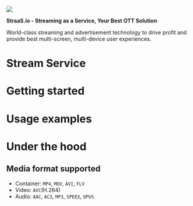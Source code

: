 ![](https://event.livehouse.in/straas.io/admintool/images/logo.png)

**StraaS.io - Streaming as a Service, Your Best OTT Solution**

World-class streaming and advertisement technology to drive profit and provide best multi-screen,
multi-device user experiences.

# Stream Service

# Getting started

# Usage examples

# Under the hood

## Media format supported

- Container: `MP4`, `MOV`, `AVI`, `FLV`  
- Video: `AVC`(H.264)  
- Audio: `AAC`, `AC3`, `MP3`, `SPEEX`, `OPUS`
